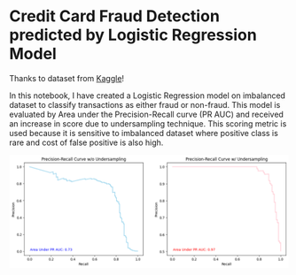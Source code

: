 # Credit Card Fraud Detection predicted by Logistic Regression Model

Thanks to dataset from [Kaggle](https://www.kaggle.com/datasets/mlg-ulb/creditcardfraud)!

In this notebook, I have created a Logistic Regression model on imbalanced dataset to classify transactions as either fraud or non-fraud. This model is evaluated by Area under the Precision-Recall curve (PR AUC) and received an increase in score due to undersampling technique. This scoring metric is used because it is sensitive to imbalanced dataset where positive class is rare and cost of false positive is also high.

![picture](/pr-auc.png)


